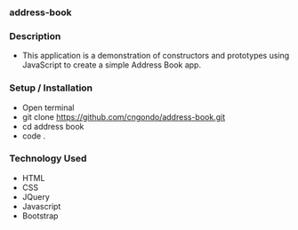 ### address-book

### Description

* This application is a demonstration of constructors and prototypes using JavaScript to create a simple Address Book app.

### Setup / Installation
* Open terminal
* git clone https://github.com/cngondo/address-book.git
* cd address book
* code .

### Technology Used
* HTML
* CSS
* JQuery
* Javascript
* Bootstrap